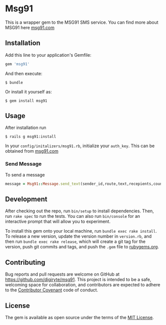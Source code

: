 # Msg91

This is a wrapper gem to the MSG91 SMS service. You can find more about MSG91
here [msg91.com](https://msg91.com)


## Installation

Add this line to your application's Gemfile:

```ruby
gem 'msg91'
```

And then execute:

    $ bundle

Or install it yourself as:

    $ gem install msg91

## Usage

After installation run
 
    $ rails g msg91:install

In your `config/initalizers/msg91.rb`, initialize your `auth_key`. This can be
obtained from [msg91.com](msg91.com)

### Send Message

To send a message

```ruby
message = Msg91::Message.send_text(sender_id,route,text,recepients,country)
```

## Development

After checking out the repo, run `bin/setup` to install dependencies. Then, run `rake spec` to run the tests. You can also run `bin/console` for an interactive prompt that will allow you to experiment.

To install this gem onto your local machine, run `bundle exec rake install`. To release a new version, update the version number in `version.rb`, and then run `bundle exec rake release`, which will create a git tag for the version, push git commits and tags, and push the `.gem` file to [rubygems.org](https://rubygems.org).

## Contributing

Bug reports and pull requests are welcome on GitHub at https://github.com/digiryte/msg91. This project is intended to be a safe, welcoming space for collaboration, and contributors are expected to adhere to the [Contributor Covenant](http://contributor-covenant.org) code of conduct.


## License

The gem is available as open source under the terms of the [MIT License](http://opensource.org/licenses/MIT).

